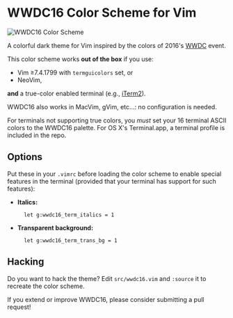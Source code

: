 # WWDC16 Color Scheme for Vim

![WWDC16 Color Scheme](https://raw.github.com/lifepillar/Resources/master/wwdc16/wwdc16.png)

A colorful dark theme for Vim inspired by the colors of 2016's
[WWDC](https://developer.apple.com/wwdc/) event.

This color scheme works **out of the box** if you use:

- Vim ≥7.4.1799 with `termguicolors` set, or
- NeoVim,

**and** a true-color enabled terminal (e.g., [iTerm2](https://www.iterm2.com)).

WWDC16 also works in MacVim, gVim, etc…: no configuration is needed.

For terminals not supporting true colors, you *must* set your 16 terminal ASCII
colors to the WWDC16 palette. For OS X's Terminal.app, a terminal profile is
included in the repo.


## Options

Put these in your `.vimrc` before loading the color scheme to enable special
features in the terminal (provided that your terminal has support for such
features):

- **Italics:**

        let g:wwdc16_term_italics = 1

- **Transparent background:**

        let g:wwdc16_term_trans_bg = 1


## Hacking

Do you want to hack the theme? Edit `src/wwdc16.vim` and `:source` it to
recreate the color scheme.

If you extend or improve WWDC16, please consider submitting a pull request!

